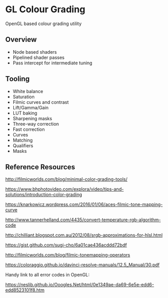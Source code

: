 # GL Colour Grading

OpenGL based colour grading utility

## Overview

* Node based shaders
* Pipelined shader passes
* Pass intercept for intermediate tuning

## Tooling

* White balance
* Saturation
* Filmic curves and contrast
* Lift/Gamma/Gain
* LUT baking
* Sharpening masks
* Three-way correction
* Fast correction
* Curves
* Matching
* Qualifiers
* Masks

## Reference Resources

<http://filmicworlds.com/blog/minimal-color-grading-tools/>

<https://www.bhphotovideo.com/explora/video/tips-and-solutions/introduction-color-grading>

<https://knarkowicz.wordpress.com/2016/01/06/aces-filmic-tone-mapping-curve>

<http://www.tannerhelland.com/4435/convert-temperature-rgb-algorithm-code>

<http://chilliant.blogspot.com.au/2012/08/srgb-approximations-for-hlsl.html>

<https://gist.github.com/sugi-cho/6a01cae436acddd72bdf>

<http://filmicworlds.com/blog/filmic-tonemapping-operators>

<https://coloraggio.github.io/davinci-resolve-manuals/12.5_Manual/30.pdf>

Handy link to all error codes in OpenGL:

<https://neslib.github.io/Ooogles.Net/html/0e1349ae-da69-6e5e-edd6-edd8523101f8.htm>